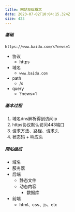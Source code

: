 ```yaml
---
title: 网站基础概念
date: 2023-07-02T10:04:15.324Z
size: 423
---
```

##### 基础

 `https://www.baidu.com/s?news=1`

- 协议
  - https
- 域名
  - `www.baidu.com`
- path
  - /s
- query
  - ?news=1



##### 基本过程

1. 域名dns解析得到访问ip
2. https协议默认访问443端口
3. 请求方法、路径、请求头
4. 状态码 + 响应头



##### 网站组成

- 域名
- 服务器
- 后端
  - 静态文件
  - 动态内容
    - 数据库
- 前端
  - html、css、js、etc
